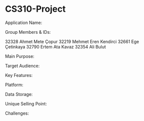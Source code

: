 # CS310-Project

Application Name: 

Group Members & IDs:

32328 Ahmet Mete Çopur
32219 Mehmet Eren Kendirci
32661 Ege Çetinkaya
32790 Ertem Ata Kavaz
32354 Ali Bulut

Main Purpose: 

Target Audience:

Key Features:

Platform: 

Data Storage:

Unique Selling Point:

Challenges:
